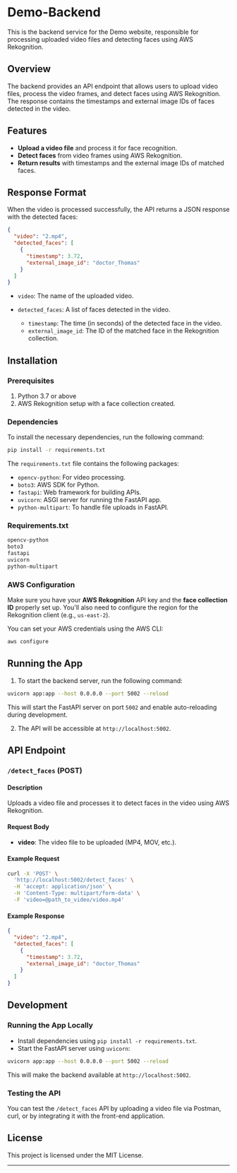# Demo-Backend

This is the backend service for the Demo website, responsible for processing uploaded video files and detecting faces using AWS Rekognition.

## Overview

The backend provides an API endpoint that allows users to upload video files, process the video frames, and detect faces using AWS Rekognition. The response contains the timestamps and external image IDs of faces detected in the video.

## Features

* **Upload a video file** and process it for face recognition.
* **Detect faces** from video frames using AWS Rekognition.
* **Return results** with timestamps and the external image IDs of matched faces.

## Response Format

When the video is processed successfully, the API returns a JSON response with the detected faces:

```json
{
  "video": "2.mp4",
  "detected_faces": [
    {
      "timestamp": 3.72,
      "external_image_id": "doctor_Thomas"
    }
  ]
}
```

* `video`: The name of the uploaded video.
* `detected_faces`: A list of faces detected in the video.

  * `timestamp`: The time (in seconds) of the detected face in the video.
  * `external_image_id`: The ID of the matched face in the Rekognition collection.

## Installation

### Prerequisites

1. Python 3.7 or above
2. AWS Rekognition setup with a face collection created.

### Dependencies

To install the necessary dependencies, run the following command:

```bash
pip install -r requirements.txt
```

The `requirements.txt` file contains the following packages:

* `opencv-python`: For video processing.
* `boto3`: AWS SDK for Python.
* `fastapi`: Web framework for building APIs.
* `uvicorn`: ASGI server for running the FastAPI app.
* `python-multipart`: To handle file uploads in FastAPI.

### Requirements.txt

```txt
opencv-python
boto3
fastapi
uvicorn
python-multipart
```

### AWS Configuration

Make sure you have your **AWS Rekognition** API key and the **face collection ID** properly set up. You'll also need to configure the region for the Rekognition client (e.g., `us-east-2`).

You can set your AWS credentials using the AWS CLI:

```bash
aws configure
```

## Running the App

1. To start the backend server, run the following command:

```bash
uvicorn app:app --host 0.0.0.0 --port 5002 --reload
```

This will start the FastAPI server on port `5002` and enable auto-reloading during development.

2. The API will be accessible at `http://localhost:5002`.

## API Endpoint

### `/detect_faces` (POST)

#### Description

Uploads a video file and processes it to detect faces in the video using AWS Rekognition.

#### Request Body

* **video**: The video file to be uploaded (MP4, MOV, etc.).

#### Example Request

```bash
curl -X 'POST' \
  'http://localhost:5002/detect_faces' \
  -H 'accept: application/json' \
  -H 'Content-Type: multipart/form-data' \
  -F 'video=@path_to_video/video.mp4'
```

#### Example Response

```json
{
  "video": "2.mp4",
  "detected_faces": [
    {
      "timestamp": 3.72,
      "external_image_id": "doctor_Thomas"
    }
  ]
}
```

## Development

### Running the App Locally

* Install dependencies using `pip install -r requirements.txt`.
* Start the FastAPI server using `uvicorn`:

```bash
uvicorn app:app --host 0.0.0.0 --port 5002 --reload
```

This will make the backend available at `http://localhost:5002`.

### Testing the API

You can test the `/detect_faces` API by uploading a video file via Postman, curl, or by integrating it with the front-end application.

## License

This project is licensed under the MIT License.

---
